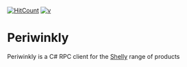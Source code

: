   [![HitCount](https://hits.dwyl.com/astrondo/Periwinly.svg?style=flat-square&show=unique)](http://hits.dwyl.com/astrondo/Periwinly)
    [![v](https://img.shields.io/nuget/v/Astrondo.Periwinkly)](https://www.nuget.org/packages/Astrondo.Periwinkly/)

# Periwinkly
Periwinkly is a C# RPC client for the [Shelly](https://shelly.cloud/) range of products
